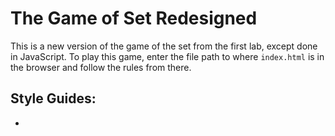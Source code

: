 # The Game of Set Redesigned
This is a new version of the game of the set from the first lab, except done in JavaScript.
To play this game, enter the file path to where `index.html` is in the browser and follow the rules from there.

## Style Guides:
 - 
